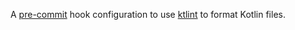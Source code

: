 A [pre-commit](https://pre-commit.com/) hook configuration to use [ktlint](https://ktlint.github.io) to format Kotlin files.

